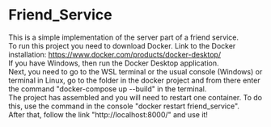 # Friend_Service
This is a simple implementation of the server part of a friend service.  
To run this project you need to download Docker. Link to the Docker installation: https://www.docker.com/products/docker-desktop/  
If you have Windows, then run the Docker Desktop application.  
Next, you need to go to the WSL terminal or the usual console (Windows) or terminal in Linux, go to the folder in the docker project and from there enter the command "docker-compose up --build" in the terminal.  
The project has assembled and you will need to restart one container. To do this, use the command in the console "docker restart friend_service".  
After that, follow the link "http://localhost:8000/" and use it!  
